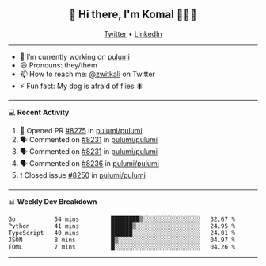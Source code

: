 <h2 align="center"> 👋 Hi there, I'm Komal 🧑🏾‍💻 </h2>
<p align="center">
    <a href="https://twitter.com/zwitkali">Twitter</a> •
    <a href="https://www.linkedin.com/in/komal-ali/">LinkedIn</a>
</p>

--------

- 🔭 I’m currently working on [pulumi](https://github.com/pulumi/pulumi)
- 😄 Pronouns: they/them
- 📫 How to reach me: [@zwitkali](https://twitter.com/zwitkali) on Twitter
- ⚡ Fun fact: My dog is afraid of flies 🪰

--------
💻 **Recent Activity**

<!--START_SECTION:activity-->
1. 💪 Opened PR [#8275](https://github.com/pulumi/pulumi/pull/8275) in [pulumi/pulumi](https://github.com/pulumi/pulumi)
2. 🗣 Commented on [#8231](https://github.com/pulumi/pulumi/issues/8231) in [pulumi/pulumi](https://github.com/pulumi/pulumi)
3. 🗣 Commented on [#8231](https://github.com/pulumi/pulumi/issues/8231) in [pulumi/pulumi](https://github.com/pulumi/pulumi)
4. 🗣 Commented on [#8236](https://github.com/pulumi/pulumi/issues/8236) in [pulumi/pulumi](https://github.com/pulumi/pulumi)
5. ❗️ Closed issue [#8250](https://github.com/pulumi/pulumi/issues/8250) in [pulumi/pulumi](https://github.com/pulumi/pulumi)
<!--END_SECTION:activity-->

--------

📊 **Weekly Dev Breakdown**
<!--START_SECTION:waka-->
```text
Go           54 mins         ████████▒░░░░░░░░░░░░░░░░   32.67 % 
Python       41 mins         ██████▒░░░░░░░░░░░░░░░░░░   24.95 % 
TypeScript   40 mins         ██████░░░░░░░░░░░░░░░░░░░   24.01 % 
JSON         8 mins          █▒░░░░░░░░░░░░░░░░░░░░░░░   04.97 % 
TOML         7 mins          █░░░░░░░░░░░░░░░░░░░░░░░░   04.26 % 
```
<!--END_SECTION:waka-->

--------